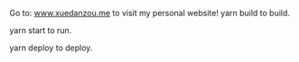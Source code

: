 Go to: www.xuedanzou.me to visit my personal website!
yarn build  to build. 

yarn start  to run. 

yarn deploy to deploy. 

